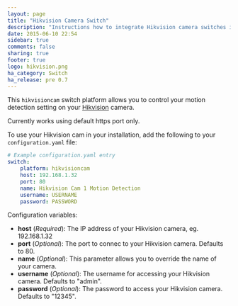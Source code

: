 ```yaml
---
layout: page
title: "Hikvision Camera Switch"
description: "Instructions how to integrate Hikvision camera switches into Home Assistant."
date: 2015-06-10 22:54
sidebar: true
comments: false
sharing: true
footer: true
logo: hikvision.png
ha_category: Switch
ha_release: pre 0.7
---
```



This `hikvisioncam` switch platform allows you to control your motion detection setting on your [Hikvision](http://www.hikvision.com/) camera.

<p class='note warning'>
Currently works using default https port only.
</p>

To use your Hikvision cam in your installation, add the following to your `configuration.yaml` file:

```yaml
# Example configuration.yaml entry
switch:
    platform: hikvisioncam
    host: 192.168.1.32
    port: 80
    name: Hikvision Cam 1 Motion Detection
    username: USERNAME
    password: PASSWORD
```

Configuration variables:

- **host** (*Required*): The IP address of your Hikvision camera, eg. 192.168.1.32
- **port** (*Optional*): The port to connec to your Hikvision camera. Defaults to 80.
- **name** (*Optional*): This parameter allows you to override the name of your camera.
- **username** (*Optional*): The username for accessing your Hikvision camera. Defaults to "admin".
- **password** (*Optional*): The password to access your Hikvision camera. Defaults to "12345".
